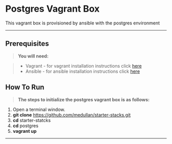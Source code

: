 Postgres Vagrant Box
=======================


This vagrant box is provisioned by ansible with the postgres environment

----------


Prerequisites
-------------
> **You will need:**

> - Vagrant - for vagrant installation instructions click [here](https://docs.vagrantup.com/v2/installation/)
> - Ansible - for ansible installation instructions click [here](http://docs.ansible.com/intro_installation.html#installation)

How To Run
-------------
> **The steps to initialize the postgres vagrant box is as follows:**

  1. Open a terminal window.
  2. **git clone** https://github.com/medullan/starter-stacks.git
  3. **cd** starter-statcks
  4. **cd** postgres
  5. **vagrant up**

----------

